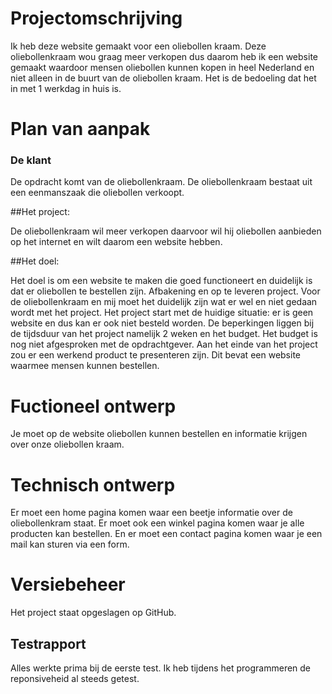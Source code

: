 # Projectomschrijving

Ik heb deze website gemaakt voor een oliebollen kraam. Deze oliebollenkraam wou graag meer verkopen dus daarom heb ik een website gemaakt waardoor mensen oliebollen kunnen kopen in heel Nederland en niet alleen in de buurt van de oliebollen kraam. Het is de bedoeling dat het in met 1 werkdag in huis is.


# Plan van aanpak

### De klant

De opdracht komt van de oliebollenkraam. De oliebollenkraam bestaat uit een eenmanszaak die oliebollen verkoopt.

##Het project:

De oliebollenkraam wil meer verkopen daarvoor wil hij oliebollen aanbieden op het internet en wilt daarom een website hebben. 

##Het doel:

Het doel is om een website te maken die goed functioneert en duidelijk is dat er oliebollen te bestellen zijn. Afbakening en op te leveren project. Voor de oliebollenkraam en mij moet het duidelijk zijn wat er wel en niet gedaan wordt met het project. Het project start met de huidige situatie: er is geen website en dus kan er ook niet besteld worden. De beperkingen liggen bij de tijdsduur van het project namelijk 2 weken en het budget. Het budget is nog niet afgesproken met de opdrachtgever. Aan het einde van het project zou er een werkend product te presenteren zijn. Dit bevat een website waarmee mensen kunnen bestellen.


# Fuctioneel ontwerp 

Je moet op de website oliebollen kunnen bestellen en informatie krijgen over onze oliebollen kraam.


# Technisch ontwerp

Er moet een home pagina komen waar een beetje informatie over de oliebollenkram staat. Er moet ook een winkel pagina komen waar je alle producten kan bestellen. En er moet een contact pagina komen waar je een mail kan sturen via een form.


# Versiebeheer

Het project staat opgeslagen op GitHub. 


## Testrapport

Alles werkte prima bij de eerste test. Ik heb tijdens het programmeren de reponsiveheid al steeds getest.
